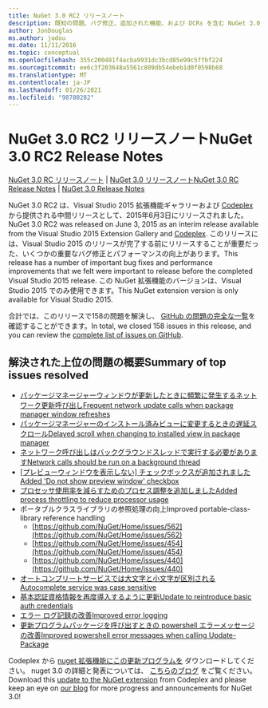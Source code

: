 ```yaml
---
title: NuGet 3.0 RC2 リリースノート
description: 既知の問題、バグ修正、追加された機能、および DCRs を含む NuGet 3.0 RC2 のリリースノート。
author: JonDouglas
ms.author: jodou
ms.date: 11/11/2016
ms.topic: conceptual
ms.openlocfilehash: 355c200481f4acba9931dc3bcd85e99c5ffbf224
ms.sourcegitcommit: ee6c3f203648a5561c809db54ebeb1d0f0598b68
ms.translationtype: MT
ms.contentlocale: ja-JP
ms.lasthandoff: 01/26/2021
ms.locfileid: "98780282"
---
```

# <a name="nuget-30-rc2-release-notes"></a><span data-ttu-id="90e43-103">NuGet 3.0 RC2 リリースノート</span><span class="sxs-lookup"><span data-stu-id="90e43-103">NuGet 3.0 RC2 Release Notes</span></span>

<span data-ttu-id="90e43-104">[NuGet 3.0 RC リリースノート](../release-notes/nuget-3.0-RC.md)  | [NuGet 3.0 リリースノート](../release-notes/nuget-3.0.0.md)</span><span class="sxs-lookup"><span data-stu-id="90e43-104">[NuGet 3.0 RC Release Notes](../release-notes/nuget-3.0-RC.md) | [NuGet 3.0 Release Notes](../release-notes/nuget-3.0.0.md)</span></span>

<span data-ttu-id="90e43-105">NuGet 3.0 RC2 は、Visual Studio 2015 拡張機能ギャラリーおよび [Codeplex](https://nuget.codeplex.com/releases/view/615507)から提供される中間リリースとして、2015年6月3日にリリースされました。</span><span class="sxs-lookup"><span data-stu-id="90e43-105">NuGet 3.0 RC2 was released on June 3, 2015 as an interim release available from the Visual Studio 2015 Extension Gallery and [Codeplex](https://nuget.codeplex.com/releases/view/615507).</span></span> <span data-ttu-id="90e43-106">このリリースには、Visual Studio 2015 のリリースが完了する前にリリースすることが重要だった、いくつかの重要なバグ修正とパフォーマンスの向上があります。</span><span class="sxs-lookup"><span data-stu-id="90e43-106">This release has a number of important bug fixes and performance improvements that we felt were important to release before the completed Visual Studio 2015 release.</span></span> <span data-ttu-id="90e43-107">この NuGet 拡張機能のバージョンは、Visual Studio 2015 でのみ使用できます。</span><span class="sxs-lookup"><span data-stu-id="90e43-107">This NuGet extension version is only available for Visual Studio 2015.</span></span>

<span data-ttu-id="90e43-108">合計では、このリリースで158の問題を解決し、 [GitHub の問題の完全な一覧](https://github.com/NuGet/Home/issues?utf8=%E2%9C%93&q=is%3Aclosed+milestone%3A3.0.0-RTM+sort%3Aupdated-asc+updated%3A%3C%3D2015-06-01)を確認することができます。</span><span class="sxs-lookup"><span data-stu-id="90e43-108">In total, we closed 158 issues in this release, and you can review the [complete list of issues on GitHub](https://github.com/NuGet/Home/issues?utf8=%E2%9C%93&q=is%3Aclosed+milestone%3A3.0.0-RTM+sort%3Aupdated-asc+updated%3A%3C%3D2015-06-01).</span></span>

## <a name="summary-of-top-issues-resolved"></a><span data-ttu-id="90e43-109">解決された上位の問題の概要</span><span class="sxs-lookup"><span data-stu-id="90e43-109">Summary of top issues resolved</span></span>

* [<span data-ttu-id="90e43-110">パッケージマネージャーウィンドウが更新したときに頻繁に発生するネットワーク更新呼び出し</span><span class="sxs-lookup"><span data-stu-id="90e43-110">Frequent network update calls when package manager window refreshes</span></span>](https://github.com/NuGet/Home/issues/515)
* [<span data-ttu-id="90e43-111">パッケージマネージャーのインストール済みビューに変更するときの遅延スクロール</span><span class="sxs-lookup"><span data-stu-id="90e43-111">Delayed scroll when changing to installed view in package manager</span></span>](https://github.com/NuGet/Home/issues/519)
* [<span data-ttu-id="90e43-112">ネットワーク呼び出しはバックグラウンドスレッドで実行する必要があります</span><span class="sxs-lookup"><span data-stu-id="90e43-112">Network calls should be run on a background thread</span></span>](https://github.com/NuGet/Home/issues/516)
* <span data-ttu-id="90e43-113">[[プレビューウィンドウを表示しない] チェックボックスが追加されました](https://github.com/NuGet/Home/issues/566)</span><span class="sxs-lookup"><span data-stu-id="90e43-113">[Added 'Do not show preview window' checkbox](https://github.com/NuGet/Home/issues/566)</span></span>
* [<span data-ttu-id="90e43-114">プロセッサ使用率を減らすためのプロセス調整を追加しました</span><span class="sxs-lookup"><span data-stu-id="90e43-114">Added process throttling to reduce processor usage</span></span>](https://github.com/NuGet/Home/issues/356)
* <span data-ttu-id="90e43-115">ポータブルクラスライブラリの参照処理の向上</span><span class="sxs-lookup"><span data-stu-id="90e43-115">Improved portable-class-library reference handling</span></span>
    * [https://github.com/NuGet/Home/issues/562](https://github.com/NuGet/Home/issues/562)
    * [https://github.com/NuGet/Home/issues/454](https://github.com/NuGet/Home/issues/454)
    * [https://github.com/NuGet/Home/issues/440](https://github.com/NuGet/Home/issues/440)
* [<span data-ttu-id="90e43-116">オートコンプリートサービスでは大文字と小文字が区別される</span><span class="sxs-lookup"><span data-stu-id="90e43-116">Autocomplete service was case sensitive</span></span>](https://github.com/NuGet/Home/issues/198)
* [<span data-ttu-id="90e43-117">基本認証資格情報を再度導入するように更新</span><span class="sxs-lookup"><span data-stu-id="90e43-117">Update to reintroduce basic auth credentials</span></span>](https://github.com/NuGet/Home/issues/456)
* [<span data-ttu-id="90e43-118">エラー ログ記録の改善</span><span class="sxs-lookup"><span data-stu-id="90e43-118">Improved error logging</span></span>](https://github.com/NuGet/Home/issues/407)
* [<span data-ttu-id="90e43-119">更新プログラムパッケージを呼び出すときの powershell エラーメッセージの改善</span><span class="sxs-lookup"><span data-stu-id="90e43-119">Improved powershell error messages when calling Update-Package</span></span>](https://github.com/NuGet/Home/issues/5)

<span data-ttu-id="90e43-120">Codeplex から [nuget 拡張機能にこの更新プログラムを](https://nuget.codeplex.com/releases/view/615507) ダウンロードしてください。 nuget 3.0 の詳細と発表については、 [こちらのブログ](http://blog.nuget.org) をご覧ください。</span><span class="sxs-lookup"><span data-stu-id="90e43-120">Download this [update to the NuGet extension](https://nuget.codeplex.com/releases/view/615507) from Codeplex and please keep an eye on [our blog](http://blog.nuget.org) for more progress and announcements for NuGet 3.0!</span></span>